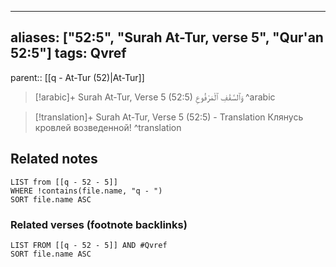 
---
aliases: ["52:5", "Surah At-Tur, verse 5", "Qur'an 52:5"]
tags: Qvref
---

parent:: [[q - At-Tur (52)|At-Tur]]

> [!arabic]+ Surah At-Tur, Verse 5 (52:5)
> <span class="quran-arabic">وَٱلسَّقْفِ ٱلْمَرْفُوعِ</span>
^arabic

> [!translation]+ Surah At-Tur, Verse 5 (52:5) - Translation
> Клянусь кровлей возведенной!
^translation



## Related notes
```dataview
LIST from [[q - 52 - 5]]
WHERE !contains(file.name, "q - ")
SORT file.name ASC
```

### Related verses (footnote backlinks)
```dataview
LIST FROM [[q - 52 - 5]] AND #Qvref
SORT file.name ASC
```

